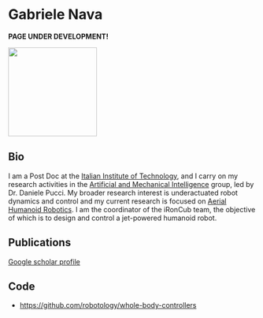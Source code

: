 # Gabriele Nava

**PAGE UNDER DEVELOPMENT!**

<img src="https://avatars.githubusercontent.com/u/12396934?s=400&u=32bca94abd4e230badf3a7b153efb767b3e8d17d&v=4" width="180"> 

## Bio

I am a Post Doc at the [Italian Institute of Technology](https://www.iit.it/it/), and I carry on my research activities in the [Artificial and Mechanical Intelligence](https://ami.iit.it/) group, led by Dr. Daniele Pucci. My broader research interest is underactuated robot dynamics and control and my current research is focused on [Aerial Humanoid Robotics](https://ami.iit.it/aerial-humanoid-robotics). I am the coordinator of the iRonCub team, the objective of which is to design and control a jet-powered humanoid robot. 

## Publications

[Google scholar profile](https://scholar.google.com/citations?user=J7f9h28AAAAJ&hl=it&oi=ao)

## Code

- https://github.com/robotology/whole-body-controllers
